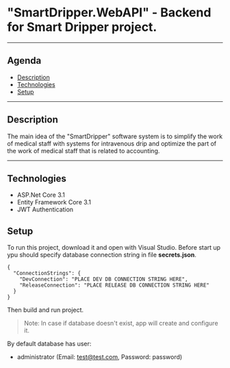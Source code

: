 # **"SmartDripper.WebAPI" - Backend for Smart Dripper project.**
---
## Agenda
- [Description](#Description)
- [Technologies](#Technologies)
- [Setup](#Setup)
---

## **Description**
The main idea of the "SmartDripper" software system is to simplify the work of medical staff with systems for intravenous drip and optimize the part of the work of medical staff that is related to accounting.

---

## **Technologies**
- ASP.Net Core 3.1
- Entity Framework Core 3.1
- JWT Authentication

## **Setup**
To run this project, download it and open with Visual Studio. Before start up ypu should specify database connection string in file **secrets.json**.
```
{
  "ConnectionStrings": {
    "DevConnection": "PLACE DEV DB CONNECTION STRING HERE",
    "ReleaseConnection": "PLACE RELEASE DB CONNECTION STRING HERE"
  }
}
```
Then build and run project.
>Note: In case if database doesn't exist, app will create and configure it.

By default database has user:
- administrator (Email: test@test.com, Password: password)

